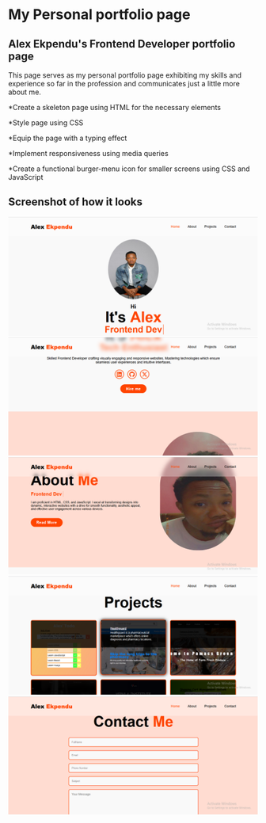 # My Personal portfolio page 

## Alex Ekpendu's Frontend Developer portfolio page

This page serves as my personal portfolio page exhibiting my skills and experience so far in the profession and communicates just a little more about me.

*Create a skeleton page using HTML for the necessary elements

*Style page using CSS

*Equip the page with a typing effect

*Implement responsiveness using media queries

*Create a functional burger-menu icon for smaller screens using CSS and JavaScript

## Screenshot of how it looks
<img src="screenshot/Screenshot (91).png" alt="project-screen">
<img src="screenshot/Screenshot (92).png" alt="project-screen">
<img src="screenshot/Screenshot (93).png" alt="project-screen">
<img src="screenshot/Screenshot (95).png" alt="project-screen">
<img src="screenshot/Screenshot (96).png" alt="project-screen">
